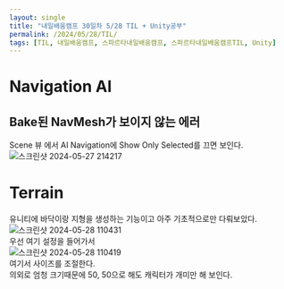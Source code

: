 ```yaml
---
layout: single
title: "내일배움캠프 30일차 5/28 TIL + Unity공부"
permalink: /2024/05/28/TIL/
tags: [TIL, 내일배움캠프, 스파르타내일배움캠프, 스파르타내일배움캠프TIL, Unity]
---
```


# Navigation AI

## Bake된 NavMesh가 보이지 않는 에러
Scene 뷰 에서 AI Navigation에 Show Only Selected를 끄면 보인다.  
![스크린샷 2024-05-27 214217](https://github.com/LeeSangSoos/LeeSangSoos.github.io/assets/105085706/4592b90a-bd60-4250-964d-d8cdfecf47f2)  

# Terrain
유니티에 바닥이랑 지형을 생성하는 기능이고 아주 기초적으로만 다뤄보았다.  
![스크린샷 2024-05-28 110431](https://github.com/LeeSangSoos/LeeSangSoos.github.io/assets/105085706/3bd39dc7-4a18-49d0-b147-99920fd54400)  
우선 여기 설정을 들어가서  
![스크린샷 2024-05-28 110419](https://github.com/LeeSangSoos/LeeSangSoos.github.io/assets/105085706/afa97353-9fa5-4b7b-9a79-0156d97d18de)  
여기서 사이즈를 조절한다.  
의외로 엄청 크기때문에 50, 50으로 해도 캐릭터가 개미만 해 보인다.  
<br>
